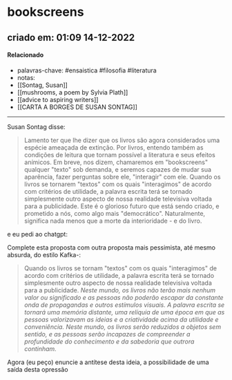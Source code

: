# bookscreens
## criado em: 01:09 14-12-2022

#### Relacionado
- palavras-chave: #ensaistica #filosofia #literatura 
- notas:
- [[Sontag, Susan]]
- [[mushrooms, a poem by Sylvia Plath]]
- [[advice to aspiring writers]]
- [[CARTA A BORGES DE SUSAN SONTAG]]

---
Susan Sontag disse:

> Lamento ter que lhe dizer que os livros são agora considerados uma espécie ameaçada de extinção. Por livros, entendo também as condições de leitura que tornam possível a literatura e seus efeitos anímicos. Em breve, nos dizem, chamaremos em "bookscreens" qualquer "texto" sob demanda, e seremos capazes de mudar sua aparência, fazer perguntas sobre ele, "interagir" com ele. Quando os livros se tornarem "textos" com os quais "interagimos" de acordo com critérios de utilidade, a palavra escrita terá se tornado simplesmente outro aspecto de nossa realidade televisiva voltada para a publicidade. Este é o glorioso futuro que está sendo criado, e prometido a nós, como algo mais "democrático". Naturalmente, significa nada menos que a morte da interioridade - e do livro.

e eu pedi ao chatgpt:

Complete esta proposta com outra proposta mais pessimista, até mesmo absurda, do estilo Kafka-:

>Quando os livros se tornam "textos" com os quais "interagimos" de acordo com critérios de utilidade, a palavra escrita terá se tornado simplesmente outro aspecto de nossa realidade televisiva voltada para a publicidade. *Neste mundo, os livros não terão mais nenhum valor ou significado e as pessoas não poderão escapar da constante onda de propagandas e outros estímulos visuais. A palavra escrita se tornará uma memória distante, uma relíquia de uma época em que as pessoas valorizavam as ideias e a criatividade acima da utilidade e conveniência. Neste mundo, os livros serão reduzidos a objetos sem sentido, e as pessoas serão incapazes de compreender a profundidade do conhecimento e da sabedoria que outrora continham.*

Agora (eu peço) enuncie a antítese desta ideia, a possibilidade de uma saída desta opressão